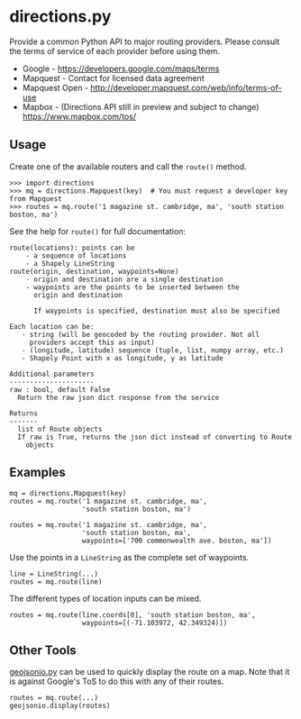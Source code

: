 directions.py
=============

Provide a common Python API to major routing providers.
Please consult the terms of service of each provider before using them.
- Google - https://developers.google.com/maps/terms
- Mapquest - Contact for licensed data agreement
- Mapquest Open - http://developer.mapquest.com/web/info/terms-of-use
- Mapbox - (Directions API still in preview and subject to change) https://www.mapbox.com/tos/

Usage
-----
Create one of the available routers and call the `route()` method.
```
>>> import directions
>>> mq = directions.Mapquest(key)  # You must request a developer key from Mapquest
>>> routes = mq.route('1 magazine st. cambridge, ma', 'south station boston, ma')
```

See the help for `route()` for full documentation:
```
route(locations): points can be
    - a sequence of locations
    - a Shapely LineString
route(origin, destination, waypoints=None)
    - origin and destination are a single destination
    - waypoints are the points to be inserted between the
      origin and destination

      If waypoints is specified, destination must also be specified

Each location can be:
   - string (will be geocoded by the routing provider. Not all
     providers accept this as input)
   - (longitude, latitude) sequence (tuple, list, numpy array, etc.)
   - Shapely Point with x as longitude, y as latitude

Additional parameters
---------------------
raw : bool, default False
  Return the raw json dict response from the service

Returns
-------
  list of Route objects
  If raw is True, returns the json dict instead of converting to Route
    objects
```

Examples
--------
```
mq = directions.Mapquest(key)
routes = mq.route('1 magazine st. cambridge, ma',
                  'south station boston, ma')

routes = mq.route('1 magazine st. cambridge, ma',
                  'south station boston, ma',
                  waypoints=['700 commonwealth ave. boston, ma'])
```

Use the points in a `LineString` as the complete set of waypoints.
```
line = LineString(...)
routes = mq.route(line)
```

The different types of location inputs can be mixed.
```
routes = mq.route(line.coords[0], 'south station boston, ma',
                  waypoints=[(-71.103972, 42.349324)])
```

Other Tools
-----------
[geojsonio.py](http://github.com/jwass/geojsonio.py) can be used to quickly display the route on a map. Note that it is against Google's ToS to do this with any of their routes.
```
routes = mq.route(...)
geojsonio.display(routes)
```
